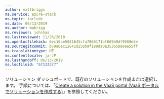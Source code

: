 ```yaml
---
author: mattbriggs
ms.service: azure-stack
ms.topic: include
ms.date: 06/13/2019
ms.author: mabrigg
ms.reviewer: johnhas
ms.lastreviewed: 11/26/2018
ms.openlocfilehash: 6ec16ae5081645cfa7860171bf609b9df9980e3e
ms.sourcegitcommit: b79a6ec12641d258b9f199da0a35365898ae55ff
ms.translationtype: HT
ms.contentlocale: ja-JP
ms.lasthandoff: 06/13/2019
ms.locfileid: "67133377"
---
```

ソリューション ダッシュボードで、既存のソリューションを作成または選択します。 手順については、「[Create a solution in the VaaS portal (VaaS ポータルでソリューションを作成する)](../azure-stack-vaas-key-concepts.md#create-a-solution-in-the-vaas-portal)」を参照してください。